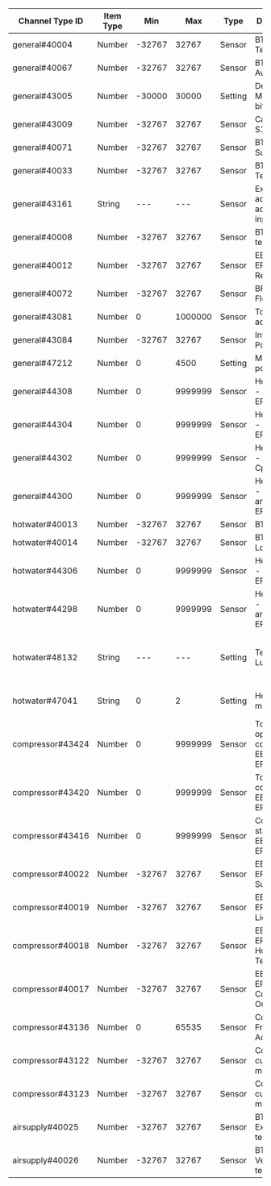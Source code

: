 | Channel Type ID | Item Type    | Min          | Max          | Type    | Description                         | Values                         |
|-----------------|--------------|--------------|--------------|---------|-------------------------------------|--------------------------------|
| general#40004 | Number | -32767 | 32767 | Sensor | BT1 Outdoor Temperature |  |
| general#40067 | Number | -32767 | 32767 | Sensor | BT1 Average |  |
| general#43005 | Number | -30000 | 30000 | Setting | Degree Minutes (16 bit) |  |
| general#43009 | Number | -32767 | 32767 | Sensor | Calc. Supply S1 |  |
| general#40071 | Number | -32767 | 32767 | Sensor | BT25 Ext. Supply |  |
| general#40033 | Number | -32767 | 32767 | Sensor | BT50 Room Temp S1 |  |
| general#43161 | String | --- | --- | Sensor | External adjustment activated via input S1 |  |
| general#40008 | Number | -32767 | 32767 | Sensor | BT2 Supply temp S1 |  |
| general#40012 | Number | -32767 | 32767 | Sensor | EB100-EP14-BT3 Return temp |  |
| general#40072 | Number | -32767 | 32767 | Sensor | BF1 EP14 Flow |  |
| general#43081 | Number | 0 | 1000000 | Sensor | Tot. op.time add. |  |
| general#43084 | Number | -32767 | 32767 | Sensor | Int. el.add. Power |  |
| general#47212 | Number | 0 | 4500 | Setting | Max int add. power |  |
| general#44308 | Number | 0 | 9999999 | Sensor | Heat Meter - Heat Cpr EP14 |  |
| general#44304 | Number | 0 | 9999999 | Sensor | Heat Meter - Pool Cpr EP14 |  |
| general#44302 | Number | 0 | 9999999 | Sensor | Heat Meter - Cooling Cpr EP14 |  |
| general#44300 | Number | 0 | 9999999 | Sensor | Heat Meter - Heat Cpr and Add EP14 |  |
| hotwater#40013 | Number | -32767 | 32767 | Sensor | BT7 HW Top |  |
| hotwater#40014 | Number | -32767 | 32767 | Sensor | BT6 HW Load |  |
| hotwater#44306 | Number | 0 | 9999999 | Sensor | Heat Meter - HW Cpr EP14 |  |
| hotwater#44298 | Number | 0 | 9999999 | Sensor | Heat Meter - HW Cpr and Add EP14 |  |
| hotwater#48132 | String | --- | --- | Setting | Temporary Lux | 0=Off, 1=3h, 2=6h, 3=12h, 4=One time increase |
| hotwater#47041 | String | 0 | 2 | Setting | Hot water mode | 0=Economy, 1=Normal, 2=Luxury |
| compressor#43424 | Number | 0 | 9999999 | Sensor | Tot. HW op.time compr. EB100-EP14 |  |
| compressor#43420 | Number | 0 | 9999999 | Sensor | Tot. op.time compr. EB100-EP14 |  |
| compressor#43416 | Number | 0 | 9999999 | Sensor | Compressor starts EB100-EP14 |  |
| compressor#40022 | Number | -32767 | 32767 | Sensor | EB100-EP14-BT17 Suction |  |
| compressor#40019 | Number | -32767 | 32767 | Sensor | EB100-EP14-BT15 Liquid Line |  |
| compressor#40018 | Number | -32767 | 32767 | Sensor | EB100-EP14-BT14 Hot Gas Temp |  |
| compressor#40017 | Number | -32767 | 32767 | Sensor | EB100-EP14-BT12 Condensor Out |  |
| compressor#43136 | Number | 0 | 65535 | Sensor | Compressor Frequency, Actual |  |
| compressor#43122 | Number | -32767 | 32767 | Sensor | Compr. current min.freq. |  |
| compressor#43123 | Number | -32767 | 32767 | Sensor | Compr. current max.freq. |  |
| airsupply#40025 | Number | -32767 | 32767 | Sensor | BT20 Exhaust air temp. 1 |  |
| airsupply#40026 | Number | -32767 | 32767 | Sensor | BT21 Vented air temp. 1 |  |
